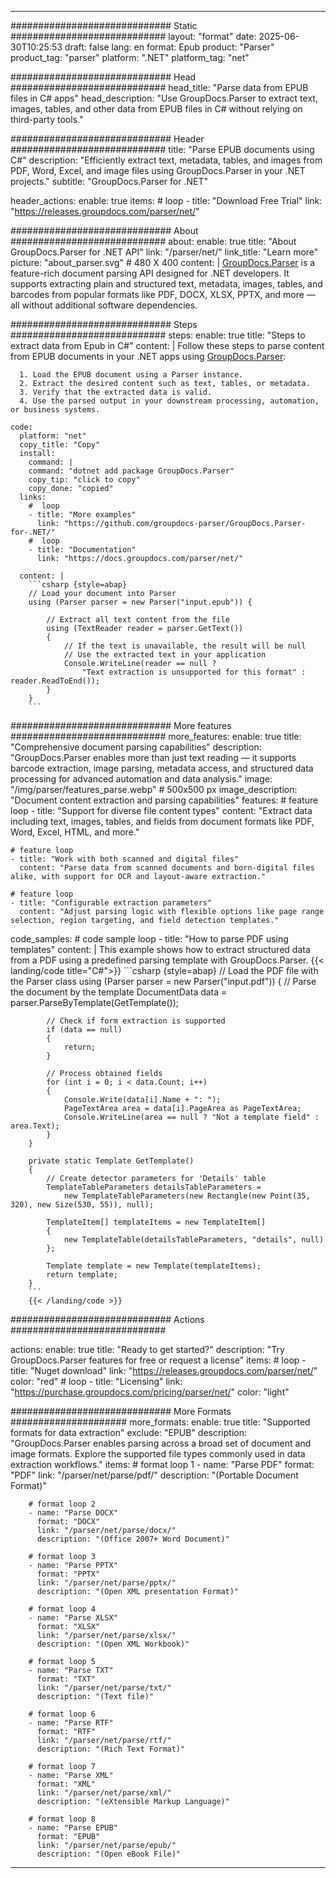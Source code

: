 


---
############################# Static ############################
layout: "format"
date:  2025-06-30T10:25:53
draft: false
lang: en
format: Epub
product: "Parser"
product_tag: "parser"
platform: ".NET"
platform_tag: "net"

############################# Head ############################
head_title: "Parse data from EPUB files in C# apps"
head_description: "Use GroupDocs.Parser to extract text, images, tables, and other data from EPUB files in C# without relying on third-party tools."

############################# Header ############################
title: "Parse EPUB documents using C#" 
description: "Efficiently extract text, metadata, tables, and images from PDF, Word, Excel, and image files using GroupDocs.Parser in your .NET projects."
subtitle: "GroupDocs.Parser for .NET" 

header_actions:
  enable: true
  items:
    #  loop
    - title: "Download Free Trial"
      link: "https://releases.groupdocs.com/parser/net/"
      
############################# About ############################
about:
    enable: true
    title: "About GroupDocs.Parser for .NET API"
    link: "/parser/net/"
    link_title: "Learn more"
    picture: "about_parser.svg" # 480 X 400
    content: |
       [GroupDocs.Parser](/parser/net/) is a feature-rich document parsing API designed for .NET developers. It supports extracting plain and structured text, metadata, images, tables, and barcodes from popular formats like PDF, DOCX, XLSX, PPTX, and more — all without additional software dependencies.

############################# Steps ############################
steps:
    enable: true
    title: "Steps to extract data from Epub in C#"
    content: |
      Follow these steps to parse content from EPUB documents in your .NET apps using [GroupDocs.Parser](/parser/net/):
      
      1. Load the EPUB document using a Parser instance.
      2. Extract the desired content such as text, tables, or metadata.
      3. Verify that the extracted data is valid.
      4. Use the parsed output in your downstream processing, automation, or business systems.
   
    code:
      platform: "net"
      copy_title: "Copy"
      install:
        command: |
        command: "dotnet add package GroupDocs.Parser"
        copy_tip: "click to copy"
        copy_done: "copied"
      links:
        #  loop
        - title: "More examples"
          link: "https://github.com/groupdocs-parser/GroupDocs.Parser-for-.NET/"
        #  loop
        - title: "Documentation"
          link: "https://docs.groupdocs.com/parser/net/"
          
      content: |
        ```csharp {style=abap}
        // Load your document into Parser
        using (Parser parser = new Parser("input.epub")) {

            // Extract all text content from the file
            using (TextReader reader = parser.GetText()) 
            {
                // If the text is unavailable, the result will be null
                // Use the extracted text in your application
                Console.WriteLine(reader == null ? 
                    "Text extraction is unsupported for this format" : reader.ReadToEnd());
            }
        }
        ```  

############################# More features ############################
more_features:
  enable: true
  title: "Comprehensive document parsing capabilities"
  description: "GroupDocs.Parser enables more than just text reading — it supports barcode extraction, image parsing, metadata access, and structured data processing for advanced automation and data analysis."
  image: "/img/parser/features_parse.webp" # 500x500 px
  image_description: "Document content extraction and parsing capabilities"
  features:
    # feature loop
    - title: "Support for diverse file content types"
      content: "Extract data including text, images, tables, and fields from document formats like PDF, Word, Excel, HTML, and more."

    # feature loop
    - title: "Work with both scanned and digital files"
      content: "Parse data from scanned documents and born-digital files alike, with support for OCR and layout-aware extraction."

    # feature loop
    - title: "Configurable extraction parameters"
      content: "Adjust parsing logic with flexible options like page range selection, region targeting, and field detection templates."
      
  code_samples:
    # code sample loop
    - title: "How to parse PDF using templates"
      content: |
        This example shows how to extract structured data from a PDF using a predefined parsing template with GroupDocs.Parser.
        {{< landing/code title="C#">}}
        ```csharp {style=abap}
        //  Load the PDF file with the Parser class
        using (Parser parser = new Parser("input.pdf"))
        {
            // Parse the document by the template
            DocumentData data = parser.ParseByTemplate(GetTemplate());

            // Check if form extraction is supported
            if (data == null)
            {
                return;
            }

            // Process obtained fields
            for (int i = 0; i < data.Count; i++)
            {
                Console.Write(data[i].Name + ": ");
                PageTextArea area = data[i].PageArea as PageTextArea;
                Console.WriteLine(area == null ? "Not a template field" : area.Text);
            }
        }

        private static Template GetTemplate()
        {
            // Create detector parameters for 'Details' table
            TemplateTableParameters detailsTableParameters = 
                new TemplateTableParameters(new Rectangle(new Point(35, 320), new Size(530, 55)), null);

            TemplateItem[] templateItems = new TemplateItem[]
            {
                new TemplateTable(detailsTableParameters, "details", null)
            };

            Template template = new Template(templateItems);
            return template;
        }
        ```
        {{< /landing/code >}}


############################# Actions ############################

actions:
  enable: true
  title: "Ready to get started?"
  description: "Try GroupDocs.Parser features for free or request a license"
  items:
    #  loop
    - title: "Nuget download"
      link: "https://releases.groupdocs.com/parser/net/"
      color: "red"
        #  loop
    - title: "Licensing"
      link: "https://purchase.groupdocs.com/pricing/parser/net/"
      color: "light"


############################# More Formats #####################
more_formats:
    enable: true
    title: "Supported formats for data extraction"
    exclude: "EPUB"
    description: "GroupDocs.Parser enables parsing across a broad set of document and image formats. Explore the supported file types commonly used in data extraction workflows."
    items: 
        # format loop 1
        - name: "Parse PDF"
          format: "PDF"
          link: "/parser/net/parse/pdf/"
          description: "(Portable Document Format)"
          
        # format loop 2
        - name: "Parse DOCX"
          format: "DOCX"
          link: "/parser/net/parse/docx/"
          description: "(Office 2007+ Word Document)"
          
        # format loop 3
        - name: "Parse PPTX"
          format: "PPTX"
          link: "/parser/net/parse/pptx/"
          description: "(Open XML presentation Format)"
          
        # format loop 4
        - name: "Parse XLSX"
          format: "XLSX"
          link: "/parser/net/parse/xlsx/"
          description: "(Open XML Workbook)"
          
        # format loop 5
        - name: "Parse TXT"
          format: "TXT"
          link: "/parser/net/parse/txt/"
          description: "(Text file)"
          
        # format loop 6
        - name: "Parse RTF"
          format: "RTF"
          link: "/parser/net/parse/rtf/"
          description: "(Rich Text Format)"
          
        # format loop 7
        - name: "Parse XML"
          format: "XML"
          link: "/parser/net/parse/xml/"
          description: "(eXtensible Markup Language)"
          
        # format loop 8
        - name: "Parse EPUB"
          format: "EPUB"
          link: "/parser/net/parse/epub/"
          description: "(Open eBook File)"
         
          

---